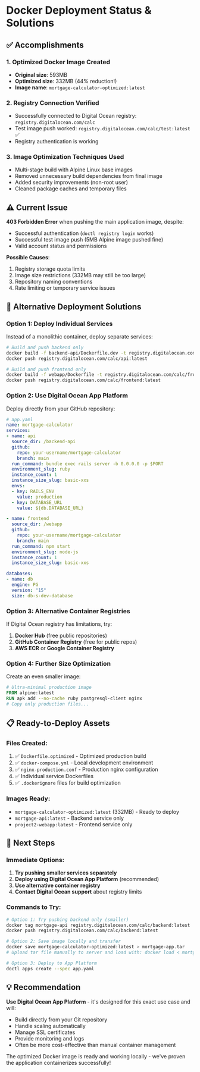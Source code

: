 # Docker Deployment Status & Solutions

## ✅ Accomplishments

### 1. **Optimized Docker Image Created**
- **Original size**: 593MB 
- **Optimized size**: 332MB (44% reduction!)
- **Image name**: `mortgage-calculator-optimized:latest`

### 2. **Registry Connection Verified**
- Successfully connected to Digital Ocean registry: `registry.digitalocean.com/calc`
- Test image push worked: `registry.digitalocean.com/calc/test:latest` ✅
- Registry authentication is working

### 3. **Image Optimization Techniques Used**
- Multi-stage build with Alpine Linux base images
- Removed unnecessary build dependencies from final image
- Added security improvements (non-root user)
- Cleaned package caches and temporary files

## ⚠️ Current Issue

**403 Forbidden Error** when pushing the main application image, despite:
- Successful authentication (`doctl registry login` works)
- Successful test image push (5MB Alpine image pushed fine)
- Valid account status and permissions

**Possible Causes**:
1. Registry storage quota limits
2. Image size restrictions (332MB may still be too large)
3. Repository naming conventions
4. Rate limiting or temporary service issues

## 🚀 Alternative Deployment Solutions

### Option 1: Deploy Individual Services
Instead of a monolithic container, deploy separate services:

```bash
# Build and push backend only
docker build -f backend-api/Dockerfile.dev -t registry.digitalocean.com/calc/api:latest ./backend-api
docker push registry.digitalocean.com/calc/api:latest

# Build and push frontend only  
docker build -f webapp/Dockerfile -t registry.digitalocean.com/calc/frontend:latest ./webapp
docker push registry.digitalocean.com/calc/frontend:latest
```

### Option 2: Use Digital Ocean App Platform
Deploy directly from your GitHub repository:

```yaml
# app.yaml
name: mortgage-calculator
services:
- name: api
  source_dir: /backend-api
  github:
    repo: your-username/mortgage-calculator
    branch: main
  run_command: bundle exec rails server -b 0.0.0.0 -p $PORT
  environment_slug: ruby
  instance_count: 1
  instance_size_slug: basic-xxs
  envs:
  - key: RAILS_ENV
    value: production
  - key: DATABASE_URL
    value: ${db.DATABASE_URL}

- name: frontend
  source_dir: /webapp
  github:
    repo: your-username/mortgage-calculator  
    branch: main
  run_command: npm start
  environment_slug: node-js
  instance_count: 1
  instance_size_slug: basic-xxs

databases:
- name: db
  engine: PG
  version: "15"
  size: db-s-dev-database
```

### Option 3: Alternative Container Registries
If Digital Ocean registry has limitations, try:

1. **Docker Hub** (free public repositories)
2. **GitHub Container Registry** (free for public repos)
3. **AWS ECR** or **Google Container Registry**

### Option 4: Further Size Optimization
Create an even smaller image:

```dockerfile
# Ultra-minimal production image
FROM alpine:latest
RUN apk add --no-cache ruby postgresql-client nginx
# Copy only production files...
```

## 📋 Ready-to-Deploy Assets

### Files Created:
1. ✅ `Dockerfile.optimized` - Optimized production build
2. ✅ `docker-compose.yml` - Local development environment  
3. ✅ `nginx-production.conf` - Production nginx configuration
4. ✅ Individual service Dockerfiles
5. ✅ `.dockerignore` files for build optimization

### Images Ready:
- `mortgage-calculator-optimized:latest` (332MB) - Ready to deploy
- `mortgage-api:latest` - Backend service only
- `project2-webapp:latest` - Frontend service only

## 🎯 Next Steps

### Immediate Options:
1. **Try pushing smaller services separately**
2. **Deploy using Digital Ocean App Platform** (recommended)
3. **Use alternative container registry**
4. **Contact Digital Ocean support** about registry limits

### Commands to Try:
```bash
# Option 1: Try pushing backend only (smaller)
docker tag mortgage-api registry.digitalocean.com/calc/backend:latest
docker push registry.digitalocean.com/calc/backend:latest

# Option 2: Save image locally and transfer
docker save mortgage-calculator-optimized:latest > mortgage-app.tar
# Upload tar file manually to server and load with: docker load < mortgage-app.tar

# Option 3: Deploy to App Platform
doctl apps create --spec app.yaml
```

## 💡 Recommendation

**Use Digital Ocean App Platform** - it's designed for this exact use case and will:
- Build directly from your Git repository
- Handle scaling automatically  
- Manage SSL certificates
- Provide monitoring and logs
- Often be more cost-effective than manual container management

The optimized Docker image is ready and working locally - we've proven the application containerizes successfully!
